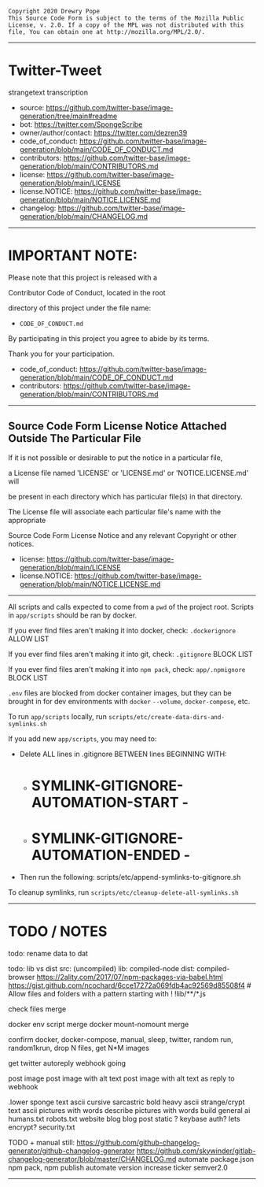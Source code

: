     Copyright 2020 Drewry Pope
    This Source Code Form is subject to the terms of the Mozilla Public
    License, v. 2.0. If a copy of the MPL was not distributed with this
    file, You can obtain one at http://mozilla.org/MPL/2.0/.

----

# Twitter-Tweet
strangetext transcription
 - source: https://github.com/twitter-base/image-generation/tree/main#readme
 - bot: https://twitter.com/SpongeScribe
 - owner/author/contact: https://twitter.com/dezren39
 - code_of_conduct: https://github.com/twitter-base/image-generation/blob/main/CODE_OF_CONDUCT.md
 - contributors: https://github.com/twitter-base/image-generation/blob/main/CONTRIBUTORS.md
 - license: https://github.com/twitter-base/image-generation/blob/main/LICENSE
 - license.NOTICE: https://github.com/twitter-base/image-generation/blob/main/NOTICE.LICENSE.md
 - changelog: https://github.com/twitter-base/image-generation/blob/main/CHANGELOG.md

----

# IMPORTANT NOTE:
Please note that this project is released with a

Contributor Code of Conduct, located in the root

directory of this project under the file name:

 - `CODE_OF_CONDUCT.md`

By participating in this project you agree to abide by its terms.

Thank you for your participation.

 - code_of_conduct: https://github.com/twitter-base/image-generation/blob/main/CODE_OF_CONDUCT.md
 - contributors: https://github.com/twitter-base/image-generation/blob/main/CONTRIBUTORS.md

----

## Source Code Form License Notice Attached Outside The Particular File

If it is not possible or desirable to put the notice in a particular file,

a License file named 'LICENSE' or 'LICENSE.md' or 'NOTICE.LICENSE.md' will

be present in each directory which has particular file(s) in that directory.

The License file will associate each particular file's name with the appropriate

Source Code Form License Notice and any relevant Copyright or other notices.

 - license: https://github.com/twitter-base/image-generation/blob/main/LICENSE
 - license.NOTICE: https://github.com/twitter-base/image-generation/blob/main/NOTICE.LICENSE.md

----

All scripts and calls expected to come from a `pwd` of the project root.
Scripts in `app/scripts` should be ran by docker.

If you ever find files aren't making it into docker, check: `.dockerignore` ALLOW LIST

If you ever find files aren't making it into git, check: `.gitignore` BLOCK LIST

If you ever find files aren't making it into `npm pack`, check: `app/.npmignore` BLOCK LIST

`.env` files are blocked from docker container images, but they can be brought in for dev environments with `docker` `--volume`, `docker-compose`, etc.

To run `app/scripts` locally, run `scripts/etc/create-data-dirs-and-symlinks.sh`

If you add new `app/scripts`, you may need to:
- Delete ALL lines in .gitignore BETWEEN lines BEGINNING WITH:

  -
      # SYMLINK-GITIGNORE-AUTOMATION-START -

  -
      # SYMLINK-GITIGNORE-AUTOMATION-ENDED -

- Then run the following:
      scripts/etc/append-symlinks-to-gitignore.sh

To cleanup symlinks, run `scripts/etc/cleanup-delete-all-symlinks.sh`

----

# TODO / NOTES

todo: rename data to dat

todo: lib vs dist
    src: (uncompiled)
    lib: compiled-node
    dist: compiled-browser
    https://2ality.com/2017/07/npm-packages-via-babel.html
    https://gist.github.com/ncochard/6cce17272a069fdb4ac92569d85508f4
    # Allow files and folders with a pattern starting with !
    !lib/**/*.js


check files merge

docker env script merge
docker mount-nomount merge

confirm docker, docker-compose, manual, sleep, twitter, random run, random1krun, drop N files, get N*M images


get twitter autoreply webhook going

post image
post image with alt text
post image with alt text as reply to webhook

.lower sponge text
ascii cursive sarcastric bold heavy
ascii strange/crypt text
ascii pictures with words
describe pictures with words
build general ai
humans.txt robots.txt website blog blog post static ? keybase auth? lets encrypt? security.txt


TODO + manual still: https://github.com/github-changelog-generator/github-changelog-generator
https://github.com/skywinder/gitlab-changelog-generator/blob/master/CHANGELOG.md
automate package.json npm pack, npm publish
automate version increase ticker
semver2.0

----
